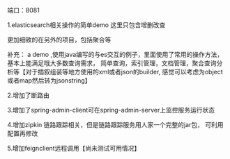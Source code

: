 端口：8081

1.elasticsearch相关操作的简单demo
这里只包含增删改查

更加细致的在另外的项目，包括聚合等

补充：
a demo ,使用java编写的与es交互的例子，里面使用了常用的操作方法，基本上能满足哦大多数查询需求，
简单查询，索引管理，文档管理，聚合查询分析等【对于插叙组装等地方使用的xml或者json的builder,
感觉可以考虑为object或者map然后转为jsonstring】

2.增加了断路由

3.增加了spring-admin-client可在spring-admin-server上监控服务运行状态

4.增加zipkin 链路跟踪相关，但是链路跟踪服务用人家一个完整的jar包，
可利用配置再修改

5.增加feignclient远程调用【尚未测试可用情况】











